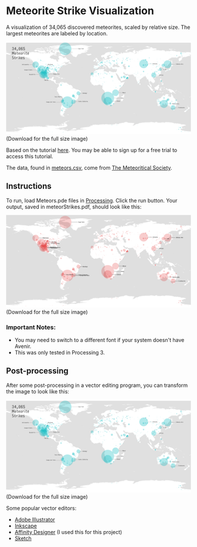 # Meteorite Strike Visualization

A visualization of 34,065 discovered meteorites, scaled by relative size. The largest meteorites are labeled by location.

![meteor visualization](./meteorStrikesPost.png "post-processed meteor visualization")
(Download for the full size image)

Based on the tutorial [here](http://skl.sh/2prGb5q). You may be able to sign up for a free trial to access this tutorial.

The data, found in [meteors.csv](./meteors.csv), come from [The Meteoritical Society](https://www.lpi.usra.edu).

## Instructions

To run, load Meteors.pde files in [Processing](https://processing.org/). Click the run button. Your output, saved in meteorStrikes.pdf, should look like this:

![meteor visualization](./meteorStrikes.png "meteor visualization output from Processing")
(Download for the full size image)

### Important Notes:
* You may need to switch to a different font if your system doesn't have Avenir.
* This was only tested in Processing 3.

## Post-processing

After some post-processing in a vector editing program, you can transform the image to look like this:

![meteor visualization](./meteorStrikesPost.png "post-processed meteor visualization")
(Download for the full size image)

Some popular vector editors:
* [Adobe Illustrator](http://www.adobe.com/products/illustrator.html)
* [Inkscape](https://inkscape.org/en/)
* [Affinity Designer](https://affinity.serif.com/en-us/designer/) (I used this for this project)
* [Sketch](https://www.sketchapp.com/)